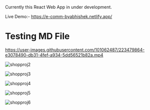 Currently this React Web App in under development.


Live Demo:- https://e-comm-byabhishek.netlify.app/

<h1>Testing MD File</h1>


https://user-images.githubusercontent.com/101062487/223479864-e3078490-db31-4fef-a934-5dd56521b82a.mp4


![shopproj2](https://user-images.githubusercontent.com/101062487/223480837-db33e95f-5ae9-4e30-9133-7b20e4c4c130.png)


![shopproj3](https://user-images.githubusercontent.com/101062487/223480889-006c332a-2749-41cf-8d80-dc1e38b18f41.png)


![shopproj4](https://user-images.githubusercontent.com/101062487/223480920-36221bb4-12f8-4b3b-a3af-56778d0d40cc.png)


![shopproj5](https://user-images.githubusercontent.com/101062487/223480967-eb17e025-ec0d-48b7-8939-d01bba8ec5d6.png)


![shopproj6](https://user-images.githubusercontent.com/101062487/223481002-0df259a9-0e23-406b-9877-1ea1c0228aa0.png)
